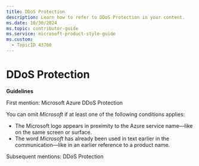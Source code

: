 ```yaml
---
title: DDoS Protection
description: Learn how to refer to DDoS Protection in your content.
ms.date: 10/30/2024
ms.topic: contributor-guide
ms.service: microsoft-product-style-guide
ms.custom:
  - TopicID 43760
---
```



# DDoS Protection

**Guidelines**

First mention: Microsoft Azure DDoS Protection

You can omit *Microsoft* if at least one of the following conditions applies:

- The Microsoft logo appears in proximity to the Azure service name—like on the same screen or surface.
- The word *Microsoft* has already been used in text earlier in the communication—like in an earlier reference to a product name.

Subsequent mentions: DDoS Protection

